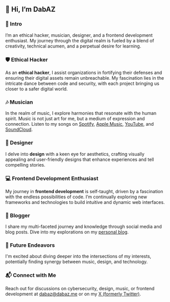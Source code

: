 ## 👋 Hi, I’m DabAZ

### 💬 Intro
I’m an ethical hacker, musician, designer, and a frontend development enthusiast. My journey through the digital realm is fueled by a blend of creativity, technical acumen, and a perpetual desire for learning.

### 🛡️ Ethical Hacker
As an **ethical hacker**, I assist organizations in fortifying their defenses and ensuring their digital assets remain unbreachable. My fascination lies in the intricate dance between code and security, with each project bringing us closer to a safer digital world.

### 🎶 Musician
In the realm of music, I explore harmonies that resonate with the human spirit. Music is not just art for me, but a medium of expression and connection. Listen to my songs on [Spotify](https://open.spotify.com/artist/1KmtWPNNBJw4spLrQkPrXQ), [Apple Music](https://music.apple.com/us/artist/dabaz/440893304), [YouTube](https://www.youtube.com/channel/UCrvxyOXMtymYQhi-jtoupFw), and [SoundCloud](https://on.soundcloud.com/rEiBB).

### 🎨 Designer
I delve into **design** with a keen eye for aesthetics, crafting visually appealing and user-friendly designs that enhance experiences and tell compelling stories.

### 💻 Frontend Development Enthusiast
My journey in **frontend development** is self-taught, driven by a fascination with the endless possibilities of code. I’m continually exploring new frameworks and technologies to build intuitive and dynamic web interfaces.

### 📝 Blogger
I share my multi-faceted journey and knowledge through social media and blog posts. Dive into my explorations on my [personal blog](https://dabaz.me/blog).

### 🌟 Future Endeavors
I'm excited about diving deeper into the intersections of my interests, potentially finding synergy between music, design, and technology.

### 📬 Connect with Me
Reach out for discussions on cybersecurity, design, music, or frontend development at [dabaz@dabaz.me](mailto:dabaz@dabaz.me) or on my [X (formerly Twitter)](https://twitter.com/dabaz_official).
